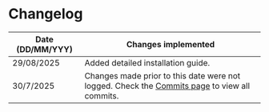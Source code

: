 # Changelog
| Date (DD/MM/YYY)    | Changes implemented |
| -------- | ------- |
| 29/08/2025 | Added detailed installation guide. |
| 30/7/2025  | Changes made prior to this date were not logged. Check the [Commits page](https://github.com/OWelton-Rosie/stationery/commits/main/) to view all commits.   |
